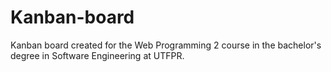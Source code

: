 # Kanban-board

Kanban board created for the Web Programming 2 course in the bachelor's degree in Software Engineering at UTFPR.
